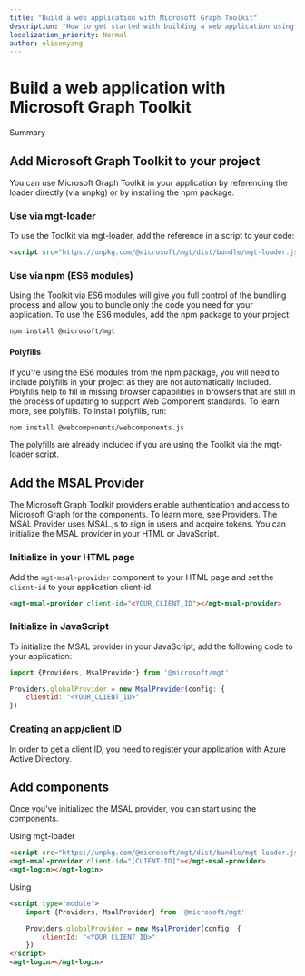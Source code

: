 ```yaml
---
title: "Build a web application with Microsoft Graph Toolkit"
description: "How to get started with building a web application using Microsoft Graph Toolkit."
localization_priority: Normal
author: elisenyang
---
```


# Build a web application with Microsoft Graph Toolkit

Summary

## Add Microsoft Graph Toolkit to your project
You can use Microsoft Graph Toolkit in your application by referencing the loader directly (via unpkg) or by installing the npm package.

### Use via mgt-loader
To use the Toolkit via mgt-loader, add the reference in a script to your code:

```html
<script src="https://unpkg.com/@microsoft/mgt/dist/bundle/mgt-loader.js"></script>
```

### Use via npm (ES6 modules)
Using the Toolkit via ES6 modules will give you full control of the bundling process and allow you to bundle only the code you need for your application. To use the ES6 modules, add the npm package to your project:

```bash
npm install @microsoft/mgt
```

#### Polyfills

If you're using the ES6 modules from the npm package, you will need to include polyfills in your project as they are not automatically included. Polyfills help to fill in missing browser capabilities in browsers that are still in the process of updating to support Web Component standards. To learn more, see polyfills. To install polyfills, run:

```bash
npm install @webcomponents/webcomponents.js
```

The polyfills are already included if you are using the Toolkit via the mgt-loader script.

## Add the MSAL Provider
The Microsoft Graph Toolkit providers enable authentication and access to Microsoft Graph for the components. To learn more, see Providers. The MSAL Provider uses MSAL.js to sign in users and acquire tokens. You can initialize the MSAL provider in your HTML or JavaScript.

### Initialize in your HTML page
Add the `mgt-msal-provider` component to your HTML page and set the `client-id` to your application client-id.

```html
<mgt-msal-provider client-id="<YOUR_CLIENT_ID"></mgt-msal-provider>
```
### Initialize in JavaScript
To initialize the MSAL provider in your JavaScript, add the following code to your application:

```js
import {Providers, MsalProvider} from '@microsoft/mgt'

Providers.globalProvider = new MsalProvider(config: {
    clientId: "<YOUR_CLIENT_ID>"
})
```
### Creating an app/client ID
In order to get a client ID, you need to register your application with Azure Active Directory.

## Add components
Once you've initialized the MSAL provider, you can start using the components.

Using mgt-loader

```html
<script src="https://unpkg.com/@microsoft/mgt/dist/bundle/mgt-loader.js"></script>
<mgt-msal-provider client-id="[CLIENT-ID]"></mgt-msal-provider>
<mgt-login></mgt-login>
```
Using 
```html
<script type="module">
    import {Providers, MsalProvider} from '@microsoft/mgt'

    Providers.globalProvider = new MsalProvider(config: {
        clientId: "<YOUR_CLIENT_ID>"
    })
</script>
<mgt-login></mgt-login>
```

